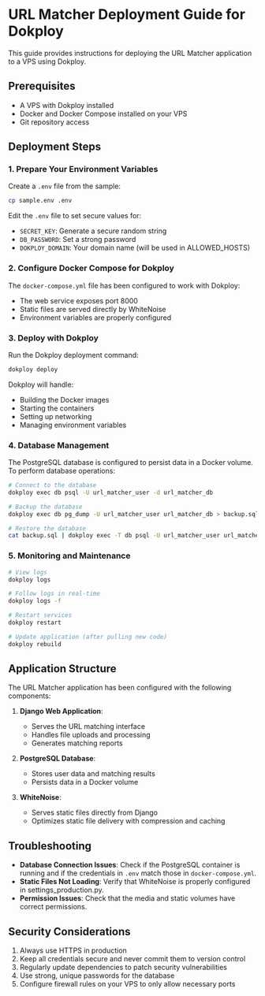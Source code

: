 # URL Matcher Deployment Guide for Dokploy

This guide provides instructions for deploying the URL Matcher application to a VPS using Dokploy.

## Prerequisites

- A VPS with Dokploy installed
- Docker and Docker Compose installed on your VPS
- Git repository access

## Deployment Steps

### 1. Prepare Your Environment Variables

Create a `.env` file from the sample:

```bash
cp sample.env .env
```

Edit the `.env` file to set secure values for:
- `SECRET_KEY`: Generate a secure random string
- `DB_PASSWORD`: Set a strong password
- `DOKPLOY_DOMAIN`: Your domain name (will be used in ALLOWED_HOSTS)

### 2. Configure Docker Compose for Dokploy

The `docker-compose.yml` file has been configured to work with Dokploy:
- The web service exposes port 8000
- Static files are served directly by WhiteNoise
- Environment variables are properly configured

### 3. Deploy with Dokploy

Run the Dokploy deployment command:

```bash
dokploy deploy
```

Dokploy will handle:
- Building the Docker images
- Starting the containers
- Setting up networking
- Managing environment variables

### 4. Database Management

The PostgreSQL database is configured to persist data in a Docker volume. To perform database operations:

```bash
# Connect to the database
dokploy exec db psql -U url_matcher_user -d url_matcher_db

# Backup the database
dokploy exec db pg_dump -U url_matcher_user url_matcher_db > backup.sql

# Restore the database
cat backup.sql | dokploy exec -T db psql -U url_matcher_user url_matcher_db
```

### 5. Monitoring and Maintenance

```bash
# View logs
dokploy logs

# Follow logs in real-time
dokploy logs -f

# Restart services
dokploy restart

# Update application (after pulling new code)
dokploy rebuild
```

## Application Structure

The URL Matcher application has been configured with the following components:

1. **Django Web Application**:
   - Serves the URL matching interface
   - Handles file uploads and processing
   - Generates matching reports

2. **PostgreSQL Database**:
   - Stores user data and matching results
   - Persists data in a Docker volume

3. **WhiteNoise**:
   - Serves static files directly from Django
   - Optimizes static file delivery with compression and caching

## Troubleshooting

- **Database Connection Issues**: Check if the PostgreSQL container is running and if the credentials in `.env` match those in `docker-compose.yml`.
- **Static Files Not Loading**: Verify that WhiteNoise is properly configured in settings_production.py.
- **Permission Issues**: Check that the media and static volumes have correct permissions.

## Security Considerations

1. Always use HTTPS in production
2. Keep all credentials secure and never commit them to version control
3. Regularly update dependencies to patch security vulnerabilities
4. Use strong, unique passwords for the database
5. Configure firewall rules on your VPS to only allow necessary ports

